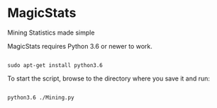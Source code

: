 # MagicStats
Mining Statistics made simple

MagicStats requires Python 3.6 or newer to work.

<code>
sudo apt-get install python3.6
</code>

To start the script, browse to the directory where you save it and run:

<code>
python3.6 ./Mining.py
  </code>
